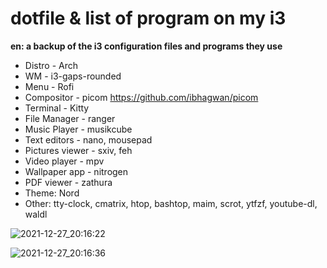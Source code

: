 # dotfile & list of program on my i3

 **en: a backup of the i3 configuration files and programs they use** 
 
 * Distro - Arch
 * WM - i3-gaps-rounded
 * Menu - Rofi
 * Compositor - picom https://github.com/ibhagwan/picom
 * Terminal - Kitty
 * File Manager - ranger
 * Music Player - musikcube
 * Text editors - nano, mousepad
 * Pictures viewer - sxiv, feh
 * Video player - mpv
 * Wallpaper app - nitrogen
 * PDF viewer - zathura
 * Theme: Nord
 * Other: tty-clock, cmatrix, htop, bashtop, maim, scrot, ytfzf, youtube-dl, waldl


![2021-12-27_20:16:22](https://user-images.githubusercontent.com/26747226/147497447-21c41f83-e432-4e37-a99a-ba7d16d1d6f1.png)

![2021-12-27_20:16:36](https://user-images.githubusercontent.com/26747226/147497454-9260c37e-d6bc-409e-b18a-e24eeb87a033.png)
